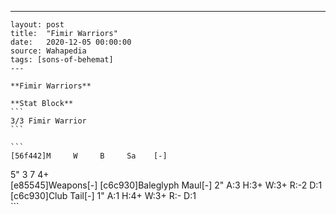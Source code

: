 ---
    layout: post
    title:  "Fimir Warriors"
    date:   2020-12-05 00:00:00
    source: Wahapedia
    tags: [sons-of-behemat]
    ---
    
    **Fimir Warriors**
    
    **Stat Block**
    ```
    3/3 Fimir Warrior
    ```
    
    ```
    [56f442]M     W     B     Sa    [-]
5"    3     7     4+    
[e85545]Weapons[-]
[c6c930]Baleglyph Maul[-]
2"     A:3    H:3+   W:3+   R:-2   D:1   
[c6c930]Club Tail[-]
1"     A:1    H:4+   W:3+   R:-    D:1   
    ```
    
    
    